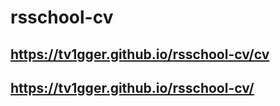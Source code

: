 # rsschool-cv

## https://tv1gger.github.io/rsschool-cv/cv
## https://tv1gger.github.io/rsschool-cv/
